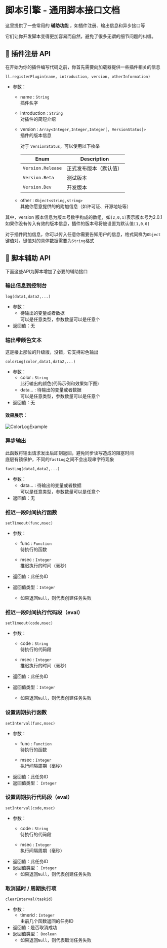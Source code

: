 # 脚本引擎 - 通用脚本接口文档

这里提供了一些常用的 **辅助功能** ，如插件注册、输出信息和异步接口等

它们让你开发脚本变得更加容易而自然，避免了很多无谓的细节问题的纠缠。

## 🎯 插件注册 API

在开始为你的插件编写代码之前，你首先需要向加载器提供一些插件相关的信息

`ll.registerPlugin(name, introduction, version, otherInformation)`

- 参数：

  - name : `String`  
    插件名字

  - introduction : `String`  
    对插件的简短介绍

  - version : `Array<Integer,Integer,Integer[, VersionStatus]>`  
    插件的版本信息
    
    对于 `VersionStatus`，可以使用以下枚举
    
    | Enum              | Description            |
    | ----------------- | ---------------------- |
    | `Version.Release` | 正式发布版本（默认值） |
    | `Version.Beta`    | 测试版本               |
    | `Version.Dev`     | 开发版本               |

  - other : `Object<string,string>`  
    其他你愿意提供的的附加信息（如许可证、开源地址等）

其中，version 版本信息为版本号数字构成的数组，如`[2,0,1]`表示版本号为2.0.1  
如果你没有传入有效的版本信息，插件的版本号将被设置为默认值`[1,0,0]`

对于插件附加信息，你可以传入任意你需要告知用户的信息，格式同样为`Object`键值对。键值对的具体数据需要为`String`格式

## 💼 脚本辅助 API

下面这些API为脚本增加了必要的辅助接口

### 输出信息到控制台

`log(data1,data2,...)`

- 参数：
  - 待输出的变量或者数据  
    可以是任意类型，参数数量可以是任意个
- 返回值：无

### 输出带颜色文本

这是楼上那位的升级版，没错，它支持彩色输出

`colorLog(color,data1,data2,...)`

- 参数：
  - color : `String`  
    此行输出的颜色(代码示例和效果如下图)
  - data... : 
    待输出的变量或者数据  
    可以是任意类型，参数数量可以是任意个
- 返回值：无

#### 效果展示：

![ColorLogExample](/assets/ColorLog.png)

### 异步输出

此函数将输出请求发出后即刻返回，避免同步读写造成的阻塞时间  
底层有锁保护，不同的`fastLog`之间不会出现串字符现象

`fastLog(data1,data2,...)`

- 参数：
  - data... : 
    待输出的变量或者数据  
    可以是任意类型，参数数量可以是任意个
- 返回值：无

### 推迟一段时间执行函数

`setTimeout(func,msec)`

- 参数：

  - func : `Function`  
    待执行的函数

  - msec : `Integer`  
    推迟执行的时间（毫秒）
- 返回值：此任务ID
- 返回值类型：`Integer`
  - 如果返回`Null`，则代表创建任务失败

### 推迟一段时间执行代码段（eval）

`setTimeout(code,msec)`

- 参数：

  - code : `String`  
    待执行的代码段

  - msec : `Integer`  
    推迟执行的时间（毫秒）
- 返回值：此任务ID
- 返回值类型：`Integer`
  - 如果返回`Null`，则代表创建任务失败

### 设置周期执行函数

`setInterval(func,msec)`

- 参数：
  - func : `Function`  
    待执行的函数

  - msec : `Integer`  
    执行间隔周期（毫秒）
- 返回值：此任务ID
- 返回值类型： `Integer`

### 设置周期执行代码段（eval）

`setInterval(code,msec)`

- 参数：
  - code : `String`  
    待执行的代码段

  - msec : `Integer`  
    执行间隔周期（毫秒）
- 返回值：此任务ID
- 返回值类型： `Integer`
  - 如果返回`Null`，则代表创建任务失败

### 取消延时 / 周期执行项

`clearInterval(taskid)`

- 参数：
  - timerid : `Integer`  
    由前几个函数返回的任务ID
- 返回值：是否取消成功
- 返回值类型： `Boolean`
  - 如果返回`Null`，则代表取消任务失败
